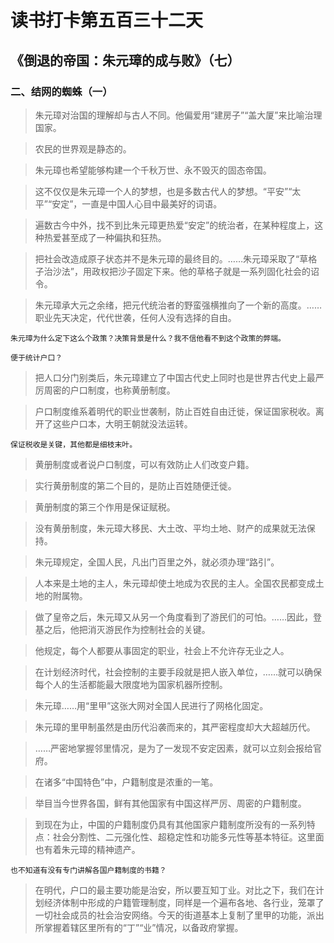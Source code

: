 # 读书打卡第五百三十二天
## 《倒退的帝国：朱元璋的成与败》（七）
### 二、结网的蜘蛛（一）
> 朱元璋对治国的理解却与古人不同。他偏爱用“建房子”“盖大厦”来比喻治理国家。

> 农民的世界观是静态的。

> 朱元璋也希望能够构建一个千秋万世、永不毁灭的固态帝国。

> 这不仅仅是朱元璋一个人的梦想，也是多数古代人的梦想。“平安”“太平”“安定”，一直是中国人心目中最美好的词语。

> 遍数古今中外，找不到比朱元璋更热爱“安定”的统治者，在某种程度上，这种热爱甚至成了一种偏执和狂热。

> 把社会改造成原子状态并不是朱元璋的最终目的。……朱元璋采取了“草格子治沙法”，用政权把沙子固定下来。他的草格子就是一系列固化社会的诏令。

> 朱元璋承大元之余绪，把元代统治者的野蛮强横推向了一个新的高度。……职业先天决定，代代世袭，任何人没有选择的自由。
```
朱元璋为什么定下这么个政策？决策背景是什么？我不信他看不到这个政策的弊端。

便于统计户口？
```
> 把人口分门别类后，朱元璋建立了中国古代史上同时也是世界古代史上最严厉周密的户口制度，也称黄册制度。

> 户口制度维系着明代的职业世袭制，防止百姓自由迁徙，保证国家税收。离开了这些户口本，大明王朝就没法运转。
```
保证税收是关键，其他都是细枝末叶。
```
> 黄册制度或者说户口制度，可以有效防止人们改变户籍。

> 实行黄册制度的第二个目的，是防止百姓随便迁徙。

> 黄册制度的第三个作用是保证赋税。

> 没有黄册制度，朱元璋大移民、大土改、平均土地、财产的成果就无法保持。

> 朱元璋规定，全国人民，凡出门百里之外，就必须办理“路引”。

> 人本来是土地的主人，朱元璋却使土地成为农民的主人。全国农民都变成土地的附属物。

> 做了皇帝之后，朱元璋又从另一个角度看到了游民们的可怕。……因此，登基之后，他把消灭游民作为控制社会的关键。

> 他规定，每个人都要从事固定的职业，社会上不允许存无业之人。

> 在计划经济时代，社会控制的主要手段就是把人嵌入单位，……就可以确保每个人的生活都能最大限度地为国家机器所控制。

> 朱元璋……用“里甲”这张大网对全国人民进行了网格化固定。

> 朱元璋的里甲制虽然是由历代沿袭而来的，其严密程度却大大超越历代。

> ……严密地掌握邻里情况，是为了一发现不安定因素，就可以立刻会报给官府。

> 在诸多“中国特色”中，户籍制度是浓重的一笔。

> 举目当今世界各国，鲜有其他国家有中国这样严厉、周密的户籍制度。

> 到现在为止，中国的户籍制度仍具有其他国家户籍制度所没有的一系列特点：社会分割性、二元强化性、超稳定性和功能多元性等基本特征。这里面也有着朱元璋的精神遗产。
```
也不知道有没有专门讲解各国户籍制度的书籍？
```
> 在明代，户口的最主要功能是治安，所以要互知丁业。对比之下，我们在计划经济体制中形成的户籍管理制度，同样是一个遍布各地、各行业，笼罩了一切社会成员的社会治安网络。今天的街道基本上复制了里甲的功能，派出所掌握着辖区里所有的“丁”“业”情况，以备政府掌握。